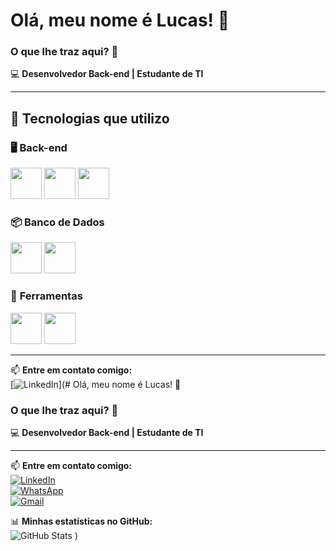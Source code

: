 # Olá, meu nome é Lucas! 👋  
### O que lhe traz aqui? 👀  

💻 **Desenvolvedor Back-end | Estudante de TI**  

---

## 🚀 Tecnologias que utilizo  

### 🖥️ **Back-end**  
<img src="https://github.com/user-attachments/assets/2ba68e69-b333-4065-bd34-0701a0a6da91" width="50"/>  
<img src="https://github.com/user-attachments/assets/73c0f5c8-0a3c-4092-b7de-dc38e863983e" width="50"/>  
<img src="https://github.com/user-attachments/assets/717a53ce-e717-466f-bc06-82876b085cbd" width="50"/>  

### 📦 **Banco de Dados**  
<img src="https://github.com/user-attachments/assets/00a7f1e1-71e1-418f-87cc-7cf2cba6869f" width="50"/>  
<img src="https://github.com/user-attachments/assets/9a84999d-f27f-4233-831e-7a9899a835ee" width="50"/>  

### 🔧 **Ferramentas**  
<img src="https://github.com/user-attachments/assets/579c2261-28f4-4384-97c2-e988e941b1be" width="50"/>  
<img src="https://github.com/user-attachments/assets/3bd2455a-c617-4488-8238-521d45908a4d" width="50"/>  

---

📫 **Entre em contato comigo:**  
[![LinkedIn](https://img.shields.io/badge/LinkedIn-000?style=for-the-badge&logo=linkedin&logoColor=0A66C2)](# Olá, meu nome é Lucas! 👋  
### O que lhe traz aqui? 👀  

💻 **Desenvolvedor Back-end | Estudante de TI**  

---



📫 **Entre em contato comigo:**  
[![LinkedIn](https://img.shields.io/badge/LinkedIn-000?style=for-the-badge&logo=linkedin&logoColor=0A66C2)](https://www.linkedin.com/in/seu-perfil)   
[![WhatsApp](https://img.shields.io/badge/WhatsApp-25D366?style=for-the-badge&logo=whatsapp&logoColor=white)](https://wa.me/61983046263)  
[![Gmail](https://img.shields.io/badge/Gmail-EA4335?style=for-the-badge&logo=gmail&logoColor=white)](ffmatheus6@gmail.com)  

📊 **Minhas estatísticas no GitHub:**  
![GitHub Stats](https://github-readme-stats.vercel.app/api?username=LucasdeMatheus&show_icons=true&theme=dark)
)
